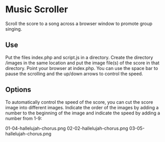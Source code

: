 # Music Scroller
Scroll the score to a song across a browser window to promote group singing.

## Use
Put the files index.php and script.js in a directory. Create the directory /images in the same location and put the image file(s) of the score in that directory. Point your browser at index.php. You can use the space bar to pause the scrolling and the up/down arrows to control the speed.

## Options
To automatically control the speed of the score, you can cut the score image into different images. Indicate the order of the images by adding a number to the beginning of the image and indicate the speed by adding a number from 1-9:

01-04-hallelujah-chorus.png
02-02-hallelujah-chorus.png
03-05-hallelujah-chorus.png

